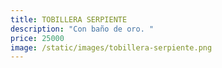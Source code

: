 ```yaml
---
title: TOBILLERA SERPIENTE
description: "Con baño de oro. "
price: 25000
image: /static/images/tobillera-serpiente.png
---
```


